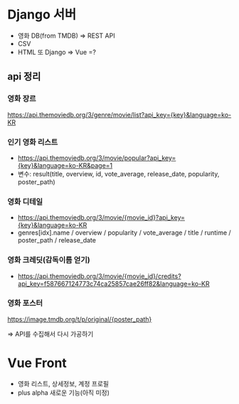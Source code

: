 # Django 서버

- 영화 DB(from TMDB) => REST API
- CSV
- HTML 또 Django => Vue =?

## api 정리

### 영화 장르

 https://api.themoviedb.org/3/genre/movie/list?api_key={key}&language=ko-KR 

### 인기 영화 리스트

- https://api.themoviedb.org/3/movie/popular?api_key={key}&language=ko-KR&page=1
- 변수: result(title, overview, id, vote_average, release_date, popularity, poster_path)

### 영화 디테일

- https://api.themoviedb.org/3/movie/{movie_id}?api_key={key}&language=ko-KR
- genres[idx].name / overview / popularity / vote_average / title / runtime / poster_path / release_date

### 영화 크레딧(감독이름 얻기)

- https://api.themoviedb.org/3/movie/{movie_id}/credits?api_key=f587667124773c74ca25857cae26ff82&language=ko-KR

### 영화 포스터

 https://image.tmdb.org/t/p/original/{poster_path}

=> API를 수집해서 다시 가공하기



# Vue Front

- 영화 리스트, 상세정보, 계정 프로필 
- plus alpha 새로운 기능(아직 미정)